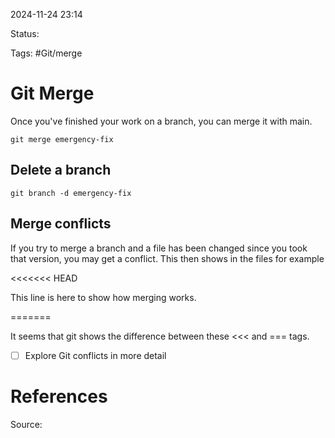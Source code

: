 2024-11-24 23:14

Status:

Tags: #Git/merge 

# Git Merge

Once you've finished your work on a branch, you can merge it with main.
```
git merge emergency-fix
```
## Delete a branch
``` 
git branch -d emergency-fix
```
## Merge conflicts
If you try to merge a branch and a file has been changed since you took that version, you may get a conflict. This then shows in the files for example

<<<<<<< HEAD  
<p>This line is here to show how merging works.</p>  
=======

It seems that git shows the difference between these <<< and === tags.
- [ ] Explore Git conflicts in more detail

# References
Source: 